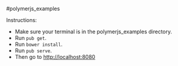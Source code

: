 #polymerjs_examples

Instructions:

* Make sure your terminal is in the polymerjs_examples directory.
* Run `pub get`.
* Run `bower install`.
* Run `pub serve`.
* Then go to [http://localhost:8080](http://localhost:8080)